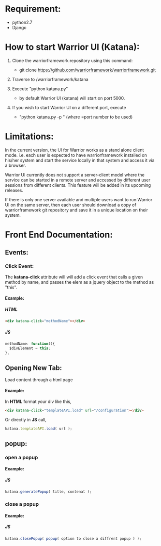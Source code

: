 Requirement:
============
- python2.7
- Django


How to start Warrior UI (Katana):
=================================
1. Clone the warriorframework repository using this command:
    - git clone https://github.com/warriorframework/warriorframework.git

2. Traverse to /warriorframework/katana

3. Execute "python katana.py"
	- by default Warrior UI (katana) will start on port 5000.

4. If you wish to start Warrior UI on a different port, execute
   - "python katana.py -p <port>" (where <port>=port number to be used)


Limitations:
============

In the current version, the UI for Warrior works as a stand alone client mode. i.e. each user is
expected to have warriorframework installed on his/her system and start the service locally in
that system and access it via a browser.

Warrior UI currently does not support a server-client model where the service can be started in a
remote server and accessed by different user sessions from different clients. This feature will be
added in its upcoming releases.

If there is only one server available and multiple users want to run Warrior UI on the same server,
then each user should download a copy of warriorframework git repository and save it in a unique
location on their system.

Front End Documentation:
========================



## Events:

### Click Event:

The **katana-click** attribute will will add a click event that calls a given method by name, and passes 
the elem as a jquery object to the method as "this".

#### Example:

##### HTML
```HTML
<div katana-click="methodName"></div>
```
##### JS
```javascript
methodName: function(){
  $divElement = this;
},
```


## Opening New Tab:

Load content through a html page

#### Example: 

In **HTML** format your div like this,
```HTML
<div katana-click="templateAPI.load" url="/configuration"></div>
```
Or directly in **JS** call,
```javascript
katana.templateAPI.load( url );
```

## popup:

### open a popup

#### Example: 

##### JS
```javascript
katana.generatePopup( title, contenat );
```
### close a popup

#### Example: 

##### JS
```javascript
katana.closePopup( popup( option to close a diffrent popup ) );
```